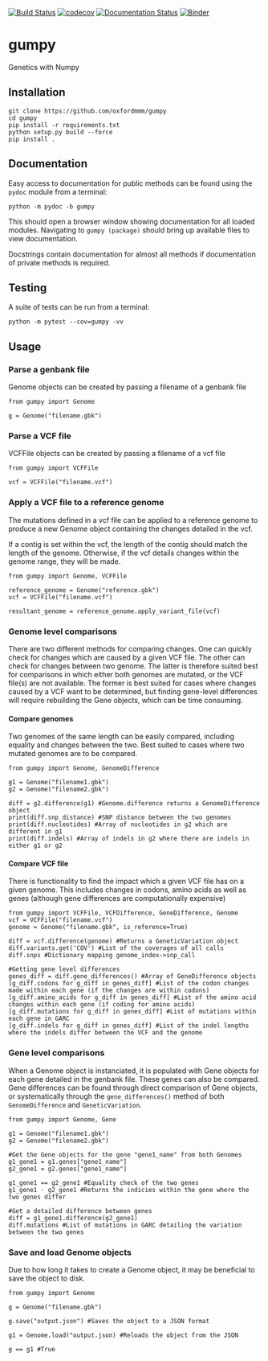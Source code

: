 [![Build Status](https://travis-ci.com/philipwfowler/gumpy.svg?token=mdmaR7M8Ch8xBhLvrfyg&branch=master)](https://travis-ci.com/philipwfowler/gumpy) [![codecov](https://codecov.io/gh/philipwfowler/gumpy/branch/master/graph/badge.svg)](https://codecov.io/gh/philipwfowler/gumpy) [![Documentation Status](https://readthedocs.org/projects/gumpy/badge/?version=latest)](https://gumpy.readthedocs.io/en/latest/?badge=latest) [![Binder](https://mybinder.org/badge_logo.svg)](https://mybinder.org/v2/gh/philipwfowler/gumpy/master)

# gumpy
Genetics with Numpy

## Installation
```
git clone https://github.com/oxfordmmm/gumpy
cd gumpy
pip install -r requirements.txt
python setup.py build --force
pip install .
```
## Documentation
Easy access to documentation for public methods can be found using the `pydoc` module from a terminal:
```
python -m pydoc -b gumpy
```
This should open a browser window showing documentation for all loaded modules. Navigating to `gumpy (package)` should bring up available files to view documentation.

Docstrings contain documentation for almost all methods if documentation of private methods is required.

## Testing
A suite of tests can be run from a terminal:
```
python -m pytest --cov=gumpy -vv
```

## Usage
### Parse a genbank file
Genome objects can be created by passing a filename of a genbank file
```
from gumpy import Genome

g = Genome("filename.gbk")
```

### Parse a VCF file
VCFFile objects can be created by passing a filename of a vcf file
```
from gumpy import VCFFile

vcf = VCFFile("filename.vcf")
```

### Apply a VCF file to a reference genome
The mutations defined in a vcf file can be applied to a reference genome to produce a new Genome object containing the changes detailed in the vcf.

If a contig is set within the vcf, the length of the contig should match the length of the genome. Otherwise, if the vcf details changes within the genome range, they will be made.
```
from gumpy import Genome, VCFFile

reference_genome = Genome("reference.gbk")
vcf = VCFFile("filename.vcf")

resultant_genome = reference_genome.apply_variant_file(vcf)
```

### Genome level comparisons
There are two different methods for comparing changes. One can quickly check for changes which are caused by a given VCF file. The other can check for changes between two genome. The latter is therefore suited best for comparisons in which either both genomes are mutated, or the VCF file(s) are not available. The former is best suited for cases where changes caused by a VCF want to be determined, but finding gene-level differences will require rebuilding the Gene objects, which can be time consuming.

#### Compare genomes
Two genomes of the same length can be easily compared, including equality and changes between the two.
Best suited to cases where two mutated genomes are to be compared.
```
from gumpy import Genome, GenomeDifference

g1 = Genome("filename1.gbk")
g2 = Genome("filename2.gbk")

diff = g2.difference(g1) #Genome.difference returns a GenomeDifference object
print(diff.snp_distance) #SNP distance between the two genomes
print(diff.nucleotides) #Array of nucleotides in g2 which are different in g1
print(diff.indels) #Array of indels in g2 where there are indels in either g1 or g2
```
#### Compare VCF file
There is functionality to find the impact which a given VCF file has on a given genome.
This includes changes in codons, amino acids as well as genes (although gene differences are computationally expensive)
```
from gumpy import VCFFile, VCFDifference, GeneDifference, Genome
vcf = VCFFile("filename.vcf")
genome = Genome("filename.gbk", is_reference=True)

diff = vcf.difference(genome) #Returns a GeneticVariation object
diff.variants.get('COV') #List of the coverages of all calls
diff.snps #Dictionary mapping genome_index->snp_call

#Getting gene level differences
genes_diff = diff.gene_differences() #Array of GeneDifference objects
[g_diff.codons for g_diff in genes_diff] #List of the codon changes made within each gene (if the changes are within codons)
[g_diff.amino_acids for g_diff in genes_diff] #List of the amino acid changes within each gene (if coding for amino acids)
[g_diff.mutations for g_diff in genes_diff] #List of mutations within each gene in GARC
[g_diff.indels for g_diff in genes_diff] #List of the indel lengths where the indels differ between the VCF and the genome
```

### Gene level comparisons
When a Genome object is instanciated, it is populated with Gene objects for each gene detailed in the genbank file.
These genes can also be compared.
Gene differences can be found through direct comparison of Gene objects, or systematically through the `gene_differences()` method of both `GenomeDifference` and `GeneticVariation`.
```
from gumpy import Genome, Gene

g1 = Genome("filename1.gbk")
g2 = Genome("filename2.gbk")

#Get the Gene objects for the gene "gene1_name" from both Genomes
g1_gene1 = g1.genes["gene1_name"]
g2_gene1 = g2.genes["gene1_name"]

g1_gene1 == g2_gene1 #Equality check of the two genes
g1_gene1 - g2_gene1 #Returns the indicies within the gene where the two genes differ

#Get a detailed difference between genes
diff = g1_gene1.difference(g2_gene1)
diff.mutations #List of mutations in GARC detailing the variation between the two genes
```

### Save and load Genome objects
Due to how long it takes to create a Genome object, it may be beneficial to save the object to disk.
```
from gumpy import Genome

g = Genome("filename.gbk")

g.save("output.json") #Saves the object to a JSON format

g1 = Genome.load("output.json) #Reloads the object from the JSON

g == g1 #True
```
